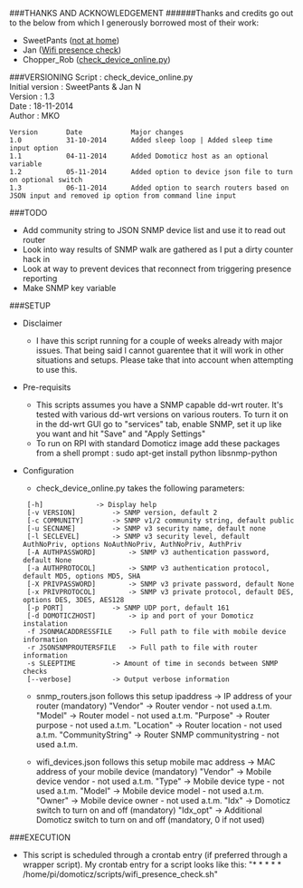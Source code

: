 ###THANKS AND ACKNOWLEDGEMENT
######Thanks and credits go out to the below from which I generously borrowed most of their work:
* SweetPants ([not at home](http://www.domoticz.com/forum/viewtopic.php?f=31&t=279))
* Jan ([Wifi presence check]( http://www.domoticz.com/forum/viewtopic.php?f=11&t=1713))
* Chopper_Rob ([check_device_online.py](http://www.domoticz.com/forum/viewtopic.php?f=23&t=2595))

###VERSIONING
Script : check_device_online.py                                                                               
Initial version : SweetPants & Jan N                                                                          
Version : 1.3                                                                                                
Date : 18-11-2014                                                                                             
Author : MKO 

```
Version       Date            Major changes
1.0           31-10-2014      Added sleep loop | Added sleep time input option
1.1           04-11-2014      Added Domoticz host as an optional variable
1.2           05-11-2014      Added option to device json file to turn on optional switch
1.3           06-11-2014      Added option to search routers based on JSON input and removed ip option from command line input
```

###TODO
* Add community string to JSON SNMP device list and use it to read out router
* Look into way results of SNMP walk are gathered as I put a dirty counter hack in
* Look at way to prevent devices that reconnect from triggering presence reporting
* Make SNMP key variable

###SETUP
* Disclaimer
  - I have this script running for a couple of weeks already with major issues. That being said I cannot guarentee that it will work in other situations and setups. Please take that into account when attempting to use this.

* Pre-requisits
  - This scripts assumes you have a SNMP capable dd-wrt router. It's tested with various dd-wrt versions on various routers.
    To turn it on in the dd-wrt GUI go to "services" tab, enable SNMP, set it up like you want and hit "Save" and "Apply Settings"
  - To run on RPI with standard Domoticz image add these packages from a shell prompt : sudo apt-get install python libsnmp-python

* Configuration
  - check_device_online.py takes the following parameters:
  ```
   [-h]				-> Display help
   [-v VERSION]			-> SNMP version, default 2 
   [-c COMMUNITY]		-> SNMP v1/2 community string, default public 
   [-u SECNAME]			-> SNMP v3 security name, default none 
   [-l SECLEVEL]		-> SNMP v3 security level, default AuthNoPriv, options NoAuthNoPriv, AuthNoPriv, AuthPriv
   [-A AUTHPASSWORD]		-> SNMP v3 authentication password, default None
   [-a AUTHPROTOCOL]		-> SNMP v3 authentication protocol, default MD5, options MD5, SHA  
   [-X PRIVPASSWORD]		-> SNMP v3 private password, default None 
   [-x PRIVPROTOCOL]		-> SNMP v3 private protocol, default DES, options DES, 3DES, AES128 
   [-p PORT]			-> SNMP UDP port, default 161 
   [-d DOMOTICZHOST]		-> ip and port of your Domoticz instalation
   -f JSONMACADDRESSFILE	-> Full path to file with mobile device information
   -r JSONSNMPROUTERSFILE	-> Full path to file with router information
   -s SLEEPTIME			-> Amount of time in seconds between SNMP checks
   [--verbose]			-> Output verbose information
  ```

  - snmp_routers.json follows this setup
   ipaddress			-> IP address of your router (mandatory)
   "Vendor" 			-> Router vendor - not used a.t.m.
   "Model"			-> Router model - not used a.t.m.
   "Purpose"			-> Router purpose - not used a.t.m.
   "Location"			-> Router location - not used a.t.m.
   "CommunityString"		-> Router SNMP communitystring - not used a.t.m.

  - wifi_devices.json follows this setup
    mobile mac address		-> MAC address of your mobile device (mandatory)
    "Vendor"			-> Mobile device vendor - not used a.t.m.
    "Type"			-> Mobile device type - not used a.t.m.
    "Model"			-> Mobile device model - not used a.t.m.
    "Owner"			-> Mobile device owner - not used a.t.m.
    "Idx" 			-> Domoticz switch to turn on and off (mandatory)
    "Idx_opt"			-> Additional Domoticz switch to turn on and off (mandatory, 0 if not used)

###EXECUTION
* This script is scheduled through a crontab entry (if preferred through a wrapper script). My crontab entry for a script looks like this:
    "* * * * * /home/pi/domoticz/scripts/wifi_presence_check.sh"
